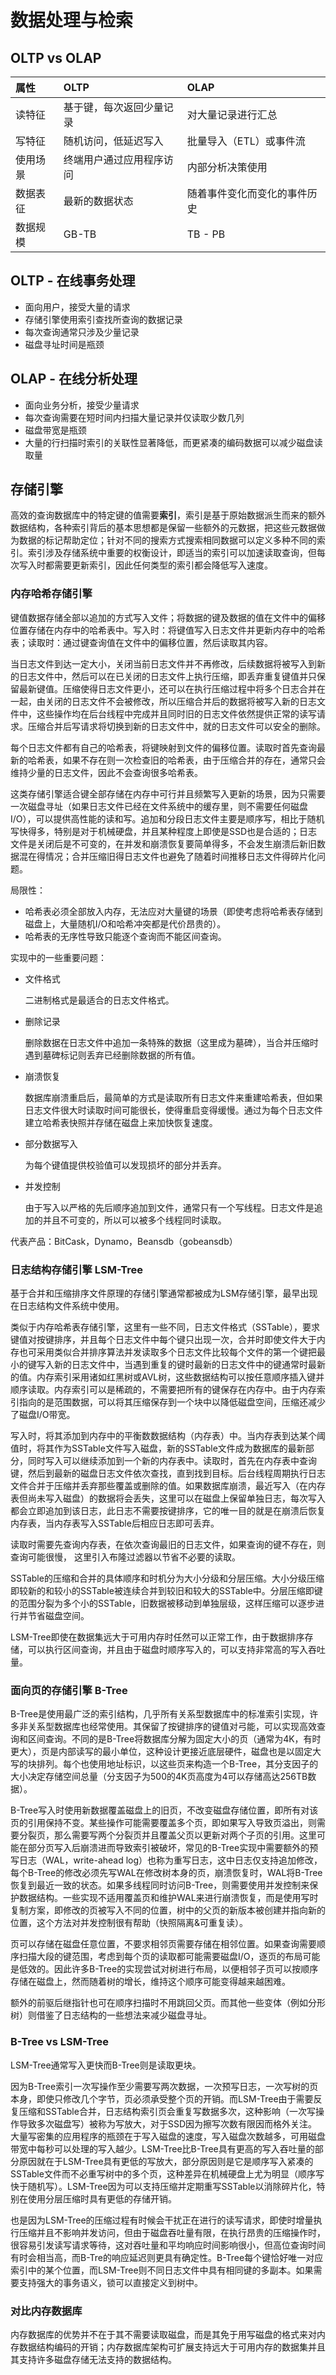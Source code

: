 # 数据处理与检索

## OLTP vs OLAP

| 属性   | OLTP         | OLAP           |
| :--- | :----------- | :------------- |
| 读特征  | 基于键，每次返回少量记录 | 对大量记录进行汇总      |
| 写特征  | 随机访问，低延迟写入   | 批量导入（ETL）或事件流  |
| 使用场景 | 终端用户通过应用程序访问 | 内部分析决策使用       |
| 数据表征 | 最新的数据状态      | 随着事件变化而变化的事件历史 |
| 数据规模 | GB-TB        | TB - PB        |

## OLTP - 在线事务处理

* 面向用户，接受大量的请求
* 存储引擎使用索引查找所查询的数据记录
* 每次查询通常只涉及少量记录
* 磁盘寻址时间是瓶颈

## OLAP - 在线分析处理

- 面向业务分析，接受少量请求
- 每次查询需要在短时间内扫描大量记录并仅读取少数几列
- 磁盘带宽是瓶颈
- 大量的行扫描时索引的关联性显著降低，而更紧凑的编码数据可以减少磁盘读取量

## 存储引擎

高效的查询数据库中的特定键的值需要**索引**，索引是基于原始数据派生而来的额外数据结构，各种索引背后的基本思想都是保留一些额外的元数据，把这些元数据做为数据的标记帮助定位；针对不同的搜索方式搜索相同数据可以定义多种不同的索引。索引涉及存储系统中重要的权衡设计，即适当的索引可以加速读取查询，但每次写入时都需要更新索引，因此任何类型的索引都会降低写入速度。

### 内存哈希存储引擎

键值数据存储全部以追加的方式写入文件；将数据的键及数据的值在文件中的偏移位置存储在内存中的哈希表中。写入时：将键值写入日志文件并更新内存中的哈希表；读取时：通过键查询值在文件中的偏移位置，然后读取其内容。

当日志文件到达一定大小，关闭当前日志文件并不再修改，后续数据将被写入到新的日志文件中，然后可以在已关闭的日志文件上执行压缩，即丢弃重复键值并只保留最新键值。压缩使得日志文件更小，还可以在执行压缩过程中将多个日志合并在一起，由关闭的日志文件不会被修改，所以压缩合并后的数据将被写入新的日志文件中，这些操作均在后台线程中完成并且同时旧的日志文件依然提供正常的读写请求。压缩合并后写请求将切换到新的日志文件中，就的日志文件可以安全的删除。

每个日志文件都有自己的哈希表，将键映射到文件的偏移位置。读取时首先查询最新的哈希表，如果不存在则一次检查旧的哈希表，由于压缩合并的存在，通常只会维持少量的日志文件，因此不会查询很多哈希表。

这类存储引擎适合键全部存储在内存中可行并且频繁写入更新的场景，因为只需要一次磁盘寻址（如果日志文件已经在文件系统中的缓存里，则不需要任何磁盘I/O），可以提供高性能的读和写。追加和分段日志文件主要是顺序写，相比于随机写快得多，特别是对于机械硬盘，并且某种程度上即使是SSD也是合适的；日志文件是关闭后是不可变的，在并发和崩溃恢复要简单得多，不会发生崩溃后新旧数据混在得情况；合并压缩旧得日志文件也避免了随着时间推移日志文件得碎片化问题。

局限性：

- 哈希表必须全部放入内存，无法应对大量键的场景（即使考虑将哈希表存储到磁盘上，大量随机I/O和哈希冲突都是代价昂贵的）。
- 哈希表的无序性导致只能逐个查询而不能区间查询。

实现中的一些重要问题：

- 文件格式

  二进制格式是最适合的日志文件格式。

- 删除记录

  删除数据在日志文件中追加一条特殊的数据（这里成为墓碑），当合并压缩时遇到墓碑标记则丢弃已经删除数据的所有值。

- 崩溃恢复

  数据库崩溃重启后，最简单的方式是读取所有日志文件来重建哈希表，但如果日志文件很大时读取时间可能很长，使得重启变得缓慢。通过为每个日志文件建立哈希表快照并存储在磁盘上来加快恢复速度。

- 部分数据写入

  为每个键值提供校验值可以发现损坏的部分并丢弃。

- 并发控制

  由于写入以严格的先后顺序追加到文件，通常只有一个写线程。日志文件是追加的并且不可变的，所以可以被多个线程同时读取。

代表产品：BitCask，Dynamo，Beansdb（gobeansdb）

### 日志结构存储引擎 LSM-Tree

基于合并和压缩排序文件原理的存储引擎通常都被成为LSM存储引擎，最早出现在日志结构文件系统中使用。

类似于内存哈希表存储引擎，这里有一些不同，日志文件格式（SSTable），要求键值对按键排序，并且每个日志文件中每个键只出现一次，合并时即使文件大于内存也可采用类似合并排序算法并发读取多个日志文件比较每个文件的第一个键把最小的键写入新的日志文件中，当遇到重复的键时最新的日志文件中的键通常时最新的值。内存索引采用诸如红黑树或AVL树，这些数据结构可以按任意顺序插入键并顺序读取。内存索引可以是稀疏的，不需要把所有的键保存在内存中。由于内存索引指向的是范围数据，可以将其压缩保存到一个块中以降低磁盘空间，压缩还减少了磁盘I/O带宽。

写入时，将其添加到内存中的平衡数数据结构（内存表）中。当内存表到达某个阈值时，将其作为SSTable文件写入磁盘，新的SSTable文件成为数据库的最新部分，同时写入可以继续添加到一个新的内存表中。读取时，首先在内存表中查询键，然后到最新的磁盘日志文件依次查找，直到找到目标。后台线程周期执行日志文件合并于压缩并丢弃那些覆盖或删除的值。如果数据库崩溃，最近写入（在内存表但尚未写入磁盘）的数据将会丢失，这里可以在磁盘上保留单独日志，每次写入都会立即追加到该日志，此日志不需要按键排序，它的唯一目的就是在崩溃后恢复内存表，当内存表写入SSTable后相应日志即可丢弃。

读取时需要先查询内存表，在依次查询最旧的日志文件，如果查询的键不存在，则查询可能很慢， 这里引入布隆过滤器以节省不必要的读取。

SSTable的压缩和合并的具体顺序和时机分为大小分级和分层压缩。大小分级压缩即较新的和较小的SSTable被连续合并到较旧和较大的SSTable中。分层压缩即键的范围分裂为多个小的SSTable，旧数据被移动到单独层级，这样压缩可以逐步进行并节省磁盘空间。

LSM-Tree即使在数据集远大于可用内存时任然可以正常工作，由于数据排序存储，可以执行区间查询，并且由于磁盘时顺序写入的，可以支持非常高的写入吞吐量。

### 面向页的存储引擎 B-Tree

B-Tree是使用最广泛的索引结构，几乎所有关系型数据库中的标准索引实现，许多非关系型数据库也经常使用。其保留了按键排序的键值对弓能，可以实现高效查询和区间查询。不同的是B-Tree将数据库分解为固定大小的页（通常为4K，有时更大），页是内部读写的最小单位，这种设计更接近底层硬件，磁盘也是以固定大写的块排列。每个也使用地址标识，以这些页来构造一个B-Tree，其分支因子的大小决定存储空间总量（分支因子为500的4K页高度为4可以存储高达256TB数据）。

B-Tree写入时使用新数据覆盖磁盘上的旧页，不改变磁盘存储位置，即所有对该页的引用保持不变。某些操作可能需要覆盖多个页，即如果写入导致页溢出，则需要分裂页，那么需要写两个分裂页并且覆盖父页以更新对两个子页的引用。这里可能在部分页写入后崩溃进而导致索引被破坏，常见的B-Tree实现中需要额外的预写日志（WAL，write-ahead log）也称为重写日志，这中日志仅支持追加修改，每个B-Tree的修改必须先写WAL在修改树本身的页，崩溃恢复时，WAL将B-Tree恢复到最近一致的状态。如果多线程同时访问B-Tree，则需要使用并发控制来保护数据结构。一些实现不适用覆盖页和维护WAL来进行崩溃恢复，而是使用写时复制方案，即修改的页被写入不同的位置，树中的父页的新版本被创建并指向新的位置，这个方法对并发控制很有帮助（快照隔离&可重复读）。

页可以存储在磁盘任意位置，不要求相邻页需要存储在相邻位置。如果查询需要顺序扫描大段的键范围，考虑到每个页的读取都可能需要磁盘I/O，逐页的布局可能是低效的。因此许多B-Tree的实现尝试对树进行布局，以便相邻子页可以按顺序存储在磁盘上，然而随着树的增长，维持这个顺序可能变得越来越困难。

额外的前驱后继指针也可在顺序扫描时不用跳回父页。而其他一些变体（例如分形树）则借鉴了日志结构的一些想法来减少磁盘寻址。

### B-Tree vs LSM-Tree

LSM-Tree通常写入更快而B-Tree则是读取更块。

因为B-Tree索引一次写操作至少需要写两次数据，一次预写日志，一次写树的页本身，即使只修改几个字节，页必须承受整个页的开销。而LSM-Tree由于需要反复压缩和SSTable合并，日志结构索引页会重复写数据多次，这种影响（一次写操作导致多次磁盘写）被称为写放大，对于SSD因为擦写次数有限因而格外关注。大量写密集的应用程序的瓶颈在于写入磁盘的速度，写入磁盘次数越多，可用磁盘带宽中每秒可以处理的写入越少。LSM-Tree比B-Tree具有更高的写入吞吐量的部分原因就在于LSM-Tree具有更低的写放大，部分原因则是它是顺序写入紧凑的SSTable文件而不必重写树中的多个页，这种差异在机械硬盘上尤为明显（顺序写快于随机写）。LSM-Tree因为可以支持压缩并定期重写SSTable以消除碎片化，特别在使用分层压缩时具有更低的存储开销。

也是因为LSM-Tree的压缩过程有时候会干扰正在进行的读写请求，即使时增量执行压缩并且不影响并发访问，但由于磁盘吞吐量有限，在执行昂贵的压缩操作时，很容易引发读写请求等待，这对吞吐量和平均响应时间影响很小，但高位查询时间有时会相当高，而B-Tre的响应延迟则更具有确定性。B-Tree每个键恰好唯一对应索引中的某个位置，而LSM-Tree则不同日志文件中具有相同键的多副本。如果需要支持强大的事务语义，锁可以直接定义到树中。

### 对比内存数据库

内存数据库的优势并不在于其不需要读取磁盘，而是其免于用写磁盘的格式来对内存数据结构编码的开销；内存数据库架构可扩展支持远大于可用内存的数据集并且其支持许多磁盘存储无法支持的数据结构。